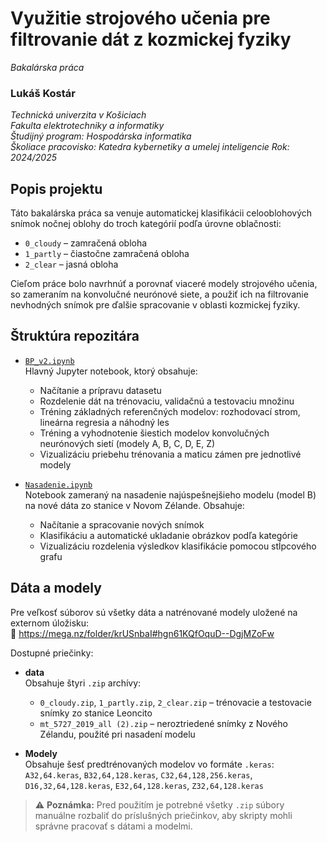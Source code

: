 # Využitie strojového učenia pre filtrovanie dát z kozmickej fyziky
*Bakalárska práca*
### Lukáš Kostár
*Technická univerzita v Košiciach\
Fakulta elektrotechniky a informatiky\
Študijný program: Hospodárska informatika\
Školiace pracovisko: Katedra kybernetiky a umelej inteligencie
Rok: 2024/2025*

## Popis projektu

Táto bakalárska práca sa venuje automatickej klasifikácii celooblohových snímok nočnej oblohy do troch kategórií podľa úrovne oblačnosti:
- `0_cloudy` – zamračená obloha  
- `1_partly` – čiastočne zamračená obloha  
- `2_clear` – jasná obloha  

Cieľom práce bolo navrhnúť a porovnať viaceré modely strojového učenia, so zameraním na konvolučné neurónové siete, a použiť ich na filtrovanie nevhodných snímok pre ďalšie spracovanie v oblasti kozmickej fyziky.

## Štruktúra repozitára

- [`BP_v2.ipynb`](https://github.com/kkuichi/lk677jt/blob/main/BP_v2.ipynb)  
  Hlavný Jupyter notebook, ktorý obsahuje:
  - Načítanie a prípravu datasetu  
  - Rozdelenie dát na trénovaciu, validačnú a testovaciu množinu  
  - Tréning základných referenčných modelov: rozhodovací strom, lineárna regresia a náhodný les  
  - Tréning a vyhodnotenie šiestich modelov konvolučných neurónových sietí (modely A, B, C, D, E, Z)  
  - Vizualizáciu priebehu trénovania a maticu zámen pre jednotlivé modely  

- [`Nasadenie.ipynb`](https://github.com/kkuichi/lk677jt/blob/main/Nasadenie.ipynb)  
  Notebook zameraný na nasadenie najúspešnejšieho modelu (model B) na nové dáta zo stanice v Novom Zélande. Obsahuje:
  - Načítanie a spracovanie nových snímok  
  - Klasifikáciu a automatické ukladanie obrázkov podľa kategórie  
  - Vizualizáciu rozdelenia výsledkov klasifikácie pomocou stĺpcového grafu   

## Dáta a modely

Pre veľkosť súborov sú všetky dáta a natrénované modely uložené na externom úložisku:  
🔗 https://mega.nz/folder/krUSnbaI#hgn61KQfOquD--DgjMZoFw

Dostupné priečinky:

- **data**  
  Obsahuje štyri `.zip` archívy:
  - `0_cloudy.zip`, `1_partly.zip`, `2_clear.zip` – trénovacie a testovacie snímky zo stanice Leoncito  
  - `mt_5727_2019_all (2).zip` – neroztriedené snímky z Nového Zélandu, použité pri nasadení modelu  

- **Modely**  
  Obsahuje šesť predtrénovaných modelov vo formáte `.keras`:  
  `A32,64.keras`, `B32,64,128.keras`, `C32,64,128,256.keras`,  
  `D16,32,64,128.keras`, `E32,64,128.keras`, `Z32,64,128.keras`

> ⚠️ **Poznámka:** Pred použitím je potrebné všetky `.zip` súbory manuálne rozbaliť do príslušných priečinkov, aby skripty mohli správne pracovať s dátami a modelmi.
